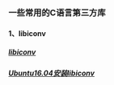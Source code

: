 ### 一些常用的C语言第三方库

#### 1、libiconv
##### [libiconv](https://ftp.gnu.org/pub/gnu/libiconv/)
##### [Ubuntu16.04安装libiconv](https://www.cnblogs.com/kay2018/p/9936008.html)
